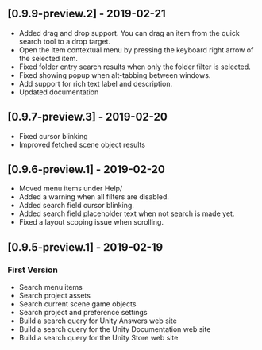 ## [0.9.9-preview.2] - 2019-02-21
- Added drag and drop support. You can drag an item from the quick search tool to a drop target.
- Open the item contextual menu by pressing the keyboard right arrow of the selected item.
- Fixed folder entry search results when only the folder filter is selected.
- Fixed showing popup when alt-tabbing between windows.
- Add support for rich text label and description.
- Updated documentation

## [0.9.7-preview.3] - 2019-02-20
- Fixed cursor blinking
- Improved fetched scene object results

## [0.9.6-preview.1] - 2019-02-20
- Moved menu items under Help/
- Added a warning when all filters are disabled.
- Added search field cursor blinking.
- Added search field placeholder text when not search is made yet.
- Fixed a layout scoping issue when scrolling.

## [0.9.5-preview.1] - 2019-02-19
### First Version
- Search menu items
- Search project assets
- Search current scene game objects
- Search project and preference settings
- Build a search query for  Unity Answers web site
- Build a search query for the Unity Documentation web site
- Build a search query for the Unity Store web site
